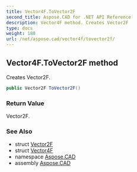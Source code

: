 ```yaml
---
title: Vector4F.ToVector2F
second_title: Aspose.CAD for .NET API Reference
description: Vector4F method. Creates Vector2F
type: docs
weight: 180
url: /net/aspose.cad/vector4f/tovector2f/
---
```

## Vector4F.ToVector2F method

Creates Vector2F.

```csharp
public Vector2F ToVector2F()
```

### Return Value

Vector2F.

### See Also

* struct [Vector2F](../../vector2f/)
* struct [Vector4F](../)
* namespace [Aspose.CAD](../../vector4f/)
* assembly [Aspose.CAD](../../../)


